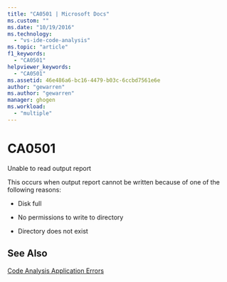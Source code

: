 ```yaml
---
title: "CA0501 | Microsoft Docs"
ms.custom: ""
ms.date: "10/19/2016"
ms.technology: 
  - "vs-ide-code-analysis"
ms.topic: "article"
f1_keywords: 
  - "CA0501"
helpviewer_keywords: 
  - "CA0501"
ms.assetid: 46e486a6-bc16-4479-b03c-6ccbd7561e6e
author: "gewarren"
ms.author: "gewarren"
manager: ghogen
ms.workload: 
  - "multiple"
---
```

# CA0501
Unable to read output report  
  
 This occurs when output report cannot be written because of one of the following reasons:  
  
-   Disk full  
  
-   No permissions to write to directory  
  
-   Directory does not exist  
  
## See Also  
 [Code Analysis Application Errors](../code-quality/code-analysis-application-errors.md)   
